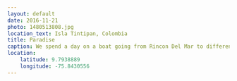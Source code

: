 ```yaml
---
layout: default
date: 2016-11-21
photo: 1480513808.jpg
location_text: Isla Tintipan, Colombia
title: Paradise
caption: We spend a day on a boat going from Rincon Del Mar to different islands in the Caribbean Sea. On that island the water was still, no wave and extremely clear. One could swimm around with nice fishes while drinking some Cocoloco !
location:
    latitude: 9.7938889
    longitude: -75.8430556
---
```

